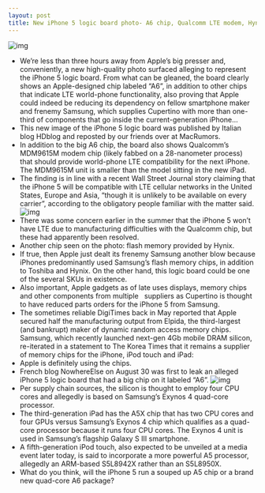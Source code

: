 ```yaml
---
layout: post
title: New iPhone 5 logic board photo- A6 chip, Qualcomm LTE modem, Hynix flash
---
```

![img](http://media.idownloadblog.com/wp-content/uploads/2012/09/iPHone-5-logic-board-HDblog.it-001.jpg)
* We’re less than three hours away from Apple’s big presser and, conveniently, a new high-quality photo surfaced alleging to represent the iPhone 5 logic board. From what can be gleaned, the board clearly shows an Apple-designed chip labeled “A6”, in addition to other chips that indicate LTE world-phone functionality, also proving that Apple could indeed be reducing its dependency on fellow smartphone maker and frenemy Samsung, which supplies Cupertino with more than one-third of components that go inside the current-generation iPhone…
* This new image of the iPhone 5 logic board was published by Italian blog HDblog and reposted by our friends over at MacRumors.
* In addition to the big A6 chip, the board also shows Qualcomm’s MDM9615M modem chip (likely fabbed on a 28-nanometer process) that should provide world-phone LTE compatibility for the next iPhone. The MDM9615M unit is smaller than the model sitting in the new iPad.
* The finding is in line with a recent Wall Street Journal story claiming that the iPhone 5 will be compatible with LTE cellular networks in the United States, Europe and Asia, “though it is unlikely to be available on every carrier”, according to the obligatory people familiar with the matter said.
![img](http://media.idownloadblog.com/wp-content/uploads/2011/10/qualcomm_lte_roadmap.jpg)
* There was some concern earlier in the summer that the iPhone 5 won’t have LTE due to manufacturing difficulties with the Qualcomm chip, but these had apparently been resolved.
* Another chip seen on the photo: flash memory provided by Hynix.
* If true, then Apple just dealt its frenemy Samsung another blow because iPhones predominantly used Samsung’s flash memory chips, in addition to Toshiba and Hynix. On the other hand, this logic board could be one of the several SKUs in existence.
* Also important, Apple gadgets as of late uses displays, memory chips and other components from multiple   suppliers as Cupertino is thought to have reduced parts orders for the iPhone 5 from Samsung.
* The sometimes reliable DigiTimes back in May reported that Apple secured half the manufacturing output from Elpida, the third-largest (and bankrupt) maker of dynamic random access memory chips. Samsung, which recently launched next-gen 4Gb mobile DRAM silicon, re-iterated in a statement to The Korea Times that it remains a supplier of memory chips for the iPhone, iPod touch and iPad:
* Apple is definitely using the chips.
* French blog NowhereElse on August 30 was first to leak an alleged iPhone 5 logic board that had a big chip on it labeled “A6”.
![img](http://media.idownloadblog.com/wp-content/uploads/2011/10/A6-Chip.jpg)
* Per supply chain sources, the silicon is thought to employ four CPU cores and allegedly is based on Samsung’s Exynos 4 quad-core processor.
* The third-generation iPad has the A5X chip that has two CPU cores and four GPUs versus Samsung’s Exynos 4 chip which qualifies as a quad-core processor because it runs four CPU cores. The Exynos 4 unit is used in Samsung’s flagship Galaxy S III smartphone.
* A fifth-generation iPod touch, also expected to be unveiled at a media event later today, is said to incorporate a more powerful A5 processor, allegedly an ARM-based S5L8942X rather than an S5L8950X.
* What do you think, will the iPhone 5 run a souped up A5 chip or a brand new quad-core A6 package?

